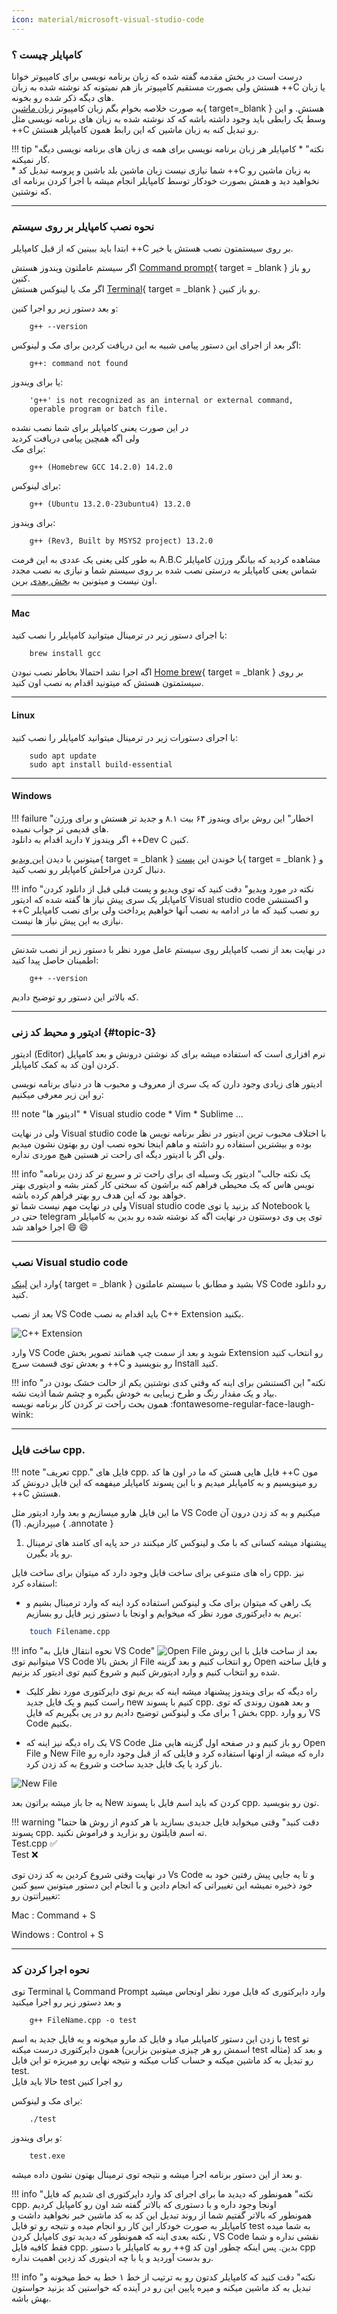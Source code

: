 ```yaml
---
icon: material/microsoft-visual-studio-code
---
```


### کامپایلر چیست ؟

درست است در بخش مقدمه گفته شده که زبان برنامه نویسی برای کامپیوتر خوانا هستش ولی بصورت مستقیم کامپیوتر باز هم نمیتونه کد نوشته شده به زبان ++C یا زبان های دیگه ذکر شده رو بخونه. <br>
به صورت خلاصه بخوام بگم زبان کامپیوتر  [زبان ماشین](https://fa.wikipedia.org/wiki/%DA%A9%D8%AF_%D9%85%D8%A7%D8%B4%DB%8C%D9%86){ target=_blank } هستش.
و این وسط یک رابطی باید وجود داشته باشه که کد نوشته شده به زبان های برنامه نویسی مثل ++C رو تبدیل کنه به زبان ماشین که این رابط همون کامپایلر هستش.

!!! tip "نکته"
    * کامپایلر هر زبان برنامه نویسی برای همه ی زبان های برنامه نویسی دیگه کار نمیکنه. <br>
    * شما نیازی نیست زبان ماشین بلد باشین و پروسه تبدیل کد ++C به زبان ماشین رو نخواهید دید و همش بصورت خودکار توسط کامپایلر انجام میشه با اجرا کردن برنامه ای که نوشتین.

----

### نحوه نصب کامپایلر بر روی سیستم

ابتدا باید ببینین که از قبل کامپایلر ++C بر روی سیستمتون نصب هستش یا خیر. <br>

اگر سیستم عاملتون ویندوز هستش [Command prompt](https://www.youtube.com/watch?v=MBBWVgE0ewk){ target = _blank } رو باز کنین. <br>
اگر مک یا لینوکس هستش [Terminal](https://www.youtube.com/watch?v=aKRYQsKR46I){ target = _blank } رو باز کنین. <br>

و بعد دستور زیر رو اجرا کنین:

```shell
    g++ --version
```

اگر بعد از اجرای این دستور پیامی شبیه به این دریافت کردین برای مک و لینوکس:

```shell
    g++: command not found
```

یا برای ویندوز:

```shell
    'g++' is not recognized as an internal or external command,
    operable program or batch file.
```

در این صورت یعنی کامپایلر برای شما نصب نشده  <br>
ولی اگه همچین پیامی دریافت کردید <br>
برای مک:

```shell
    g++ (Homebrew GCC 14.2.0) 14.2.0
```

برای لینوکس:

```shell
    g++ (Ubuntu 13.2.0-23ubuntu4) 13.2.0
```

برای ویندوز:

```shell
    g++ (Rev3, Built by MSYS2 project) 13.2.0
```

به طور کلی یعنی یک عددی به این فرمت A.B.C مشاهده کردید که بیانگر ورژن کامپایلر شماس یعنی کامپایلر به درستی نصب شده بر روی سیستم شما و نیازی به نصب مجدد اون نیست و میتونین به [بخش بعدی](#topic-3) برین.

----

#### Mac

با اجرای دستور زیر در ترمینال میتوانید کامپایلر را نصب کنید:

```shell
    brew install gcc
```

اگه اجرا نشد احتمالا بخاطر نصب نبودن [Home brew](https://brew.sh/){ target = _blank } بر روی سیستمتون هستش که میتونید اقدام به نصب اون کنید.

----


#### Linux

با اجرای دستورات زیر در ترمینال میتوانید کامپایلر را نصب کنید:

```shell
    sudo apt update
    sudo apt install build-essential
```

----

#### Windows

!!! failure "اخطار"
    این روش برای ویندوز ۶۴ بیت ۸.۱ و جدید تر هستش و برای ورژن های قدیمی تر جواب نمیده. <br>
    اگر ویندوز ۷ دارید اقدام به دانلود ++Dev C کنین.

میتونین با دیدن [این ویدیو](https://www.youtube.com/watch?v=oC69vlWofJQ){ target = _blank } یا خوندن این [پست](https://code.visualstudio.com/docs/cpp/config-mingw){ target = _blank } و دنبال کردن مراحلش کامپایلر رو نصب کنید.

!!! info "نکته در مورد ویدیو"
     دقت کنید که توی ویدیو و پست قبلی قبل از دانلود کردن کامپایلر یک سری پیش نیاز ها گفته شده که ادیتور Visual studio code و اکستنشن ++C رو نصب کنید که ما در ادامه به نصب آنها خواهیم پرداخت ولی برای نصب کامپایلر نیازی به این پیش نیاز ها نیست.

----


در نهایت بعد از نصب کامپایلر روی سیستم عامل مورد نظر با دستور زیر از نصب شدنش اطمینان حاصل پیدا کنید:

```shell
    g++ --version
```

که بالاتر این دستور رو توضیح دادیم.

----

### ادیتور و محیط کد زنی {#topic-3}

ادیتور (Editor) نرم افزاری است که استفاده میشه برای کد نوشتن درونش و بعد کامپایل کردن اون کد به کمک کامپایلر.

ادیتور های زیادی وجود دارن که یک سری از معروف و محبوب ها در دنیای برنامه نویسی رو این زیر معرفی میکنیم:

!!! note "ادیتور ها"
    * Visual studio code 
    * Vim
    * Sublime ...

ولی در نهایت Visual studio code با اختلاف محبوب ترین ادیتور در نظر برنامه نویس ها بوده و بیشترین استفاده رو داشته و ماهم اینجا نحوه نصب اون رو بهتون نشون میدیم ولی اگر با ادیتور دیگه ای راحت تر هستین هیچ موردی نداره.

!!! info "یک نکته جالب"
     ادیتور یک وسیله ای برای راحت تر و سریع تر کد زدن برنامه نویس هاس که یک محیطی فراهم کنه براشون که سختی کار کمتر بشه و ادیتوری بهتر خواهد بود که این هدف رو بهتر فراهم کرده باشه. <br>
    ولی در نهایت مهم نیست شما تو Visual studio code کد بزنید یا توی Notebook یا حتی در telegram توی پی وی دوستتون
    در نهایت اگه کد نوشته شده رو بدین به کامپایلر اجرا خواهد شد :smile: :smile:

----

### نصب Visual studio code

وارد این [لینک](https://code.visualstudio.com/download){ target = _blank } بشید و مطابق با سیستم عاملتون VS Code رو دانلود کنید.

بعد از نصب VS Code باید اقدام به نصب C++ Extension بکنید.

![C++ Extension](../assets/cppـextension.png)

وارد VS Code شوید و بعد از سمت چپ همانند تصویر بخش Extension رو انتخاب کنید و بعدش توی قسمت سرچ ++C رو بنویسید و Install کنید.

!!! info "نکته"
    این اکستنشن برای اینه که وقتی کدی نوشتین یکم از حالت خشک بودن در بیاد و یک مقدار رنگ و طرح زیبایی به خودش بگیره و چشم شما اذیت نشه. <br>
    همون بحث راحت تر کردن کار برنامه نویسه :fontawesome-regular-face-laugh-wink:

---

### ساخت فایل cpp.

!!! note "تعریف cpp."
    فایل های cpp. فایل هایی هستن که ما در اون ها کد ++C مون رو مینویسیم و به کامپایلر میدیم و با این پسوند کامپایلر میفهمه که این فایل درونش کد ++C هستش.

ما این فایل هارو میسازیم و بعد وارد ادیتور مثل VS Code میکنیم و به کد زدن درون آن میپردازیم. (1)
{ .annotate }

1. پیشنهاد میشه کسانی که با مک و لینوکس کار میکنند در حد پایه ای کامند های ترمینال رو یاد بگیرن.

راه های متنوعی برای ساخت فایل وجود دارد که میتوان برای ساخت فایل cpp. نیز استفاده کرد:


- یک راهی که میتوان برای مک و لینوکس استفاده کرد اینه که وارد ترمینال بشیم و بریم به دایرکتوری مورد نظر که میخوایم و اونجا با دستور زیر فایل رو بسازیم:

```bash
    touch Filename.cpp
```

!!! info "نحوه انتقال فایل به VS Code"
    ![Open File](../assets/Open_File.png)
    بعد از ساخت فایل با این روش میتوانیم توی VS Code از بخش بالا File رو انتخاب کنیم و بعد گزینه Open و فایل ساخته شده رو انتخاب کنیم و وارد ادیتورش کنیم و شروع کنیم توی ادیتور کد بزنیم.

- راه دیگه که برای ویندوز پیشنهاد میشه اینه که بریم توی دایرکتوری مورد نظر کلیک راست کنیم و یک فایل جدید new کنیم با پسوند cpp.
و بعد همون روندی که توی بخش 1 برای مک و لینوکس توضیح دادیم رو در پی بگیریم که فایل cpp. رو وارد VS Code بکنیم.

- یک راه دیگه نیز اینه که VS Code رو باز کنیم و در صفحه اول گزینه هایی مثل Open File و New File داره که میشه از اونها استفاده کرد و فایلی که از قبل وجود داره رو باز کرد یا یک فایل جدید ساخت و شروع به کد زدن کرد.

![New File](../assets/New_File.png)

یه جا باز میشه براتون بعد New کردن که باید اسم فایل با پسوند cpp. تون رو بنویسید.

!!! warning "دقت کنید"
    وقتی میخواید فایل جدیدی بسازید با هر کدوم از روش ها حتما پسوند cpp. ته اسم فایلتون رو بزارید و فراموش نکنید. <br>
    Test.cpp ✅
    <br>
    Test ❌

در نهایت وقتی شروع کردین به کد زدن توی Vs Code و تا یه جایی پیش رفتین خود به خود ذخیره نمیشه این تغییراتی که انجام دادین و با انجام این دستور میتونین سیو کنین تغییراتتون رو:

Mac : Command + S

Windows : Control + S

---

### نحوه اجرا کردن کد

توی Terminal یا Command Prompt وارد دایرکتوری که فایل مورد نظر اونجاس میشید و بعد دستور زیر رو اجرا میکنید

```shell
    g++ FileName.cpp -o test
```

با زدن این دستور کامپایلر میاد و فایل کد مارو میخونه و یه فایل جدید به اسم test تو همون دایرکتوری درست میکنه (اسمش رو هر چیزی میتونین بزارین test مثاله) و بعد کد رو تبدیل به کد ماشین میکنه و حساب کتاب میکنه و نتیجه نهایی رو میریزه تو این فایل test.
<br>
حالا باید فایل test رو اجرا کنین 

برای مک و لینوکس:

```shell
    ./test
```

و برای ویندوز:

```shell
    test.exe
```

و بعد از این دستور برنامه اجرا میشه و نتیجه توی ترمینال بهتون نشون داده میشه.

!!! info "نکته"
    همونطور که دیدید ما برای اجرای کد وارد دایرکتوری ای شدیم که فایل cpp. اونجا وجود داره و با دستوری که بالاتر گفته شد اون رو کامپایل کردیم  <br>
    همونطور که بالاتر گفتیم شما از روند تبدیل این کد به کد ماشین خبر نخواهید داشت و کامپایلر به صورت خودکار این کار رو انجام میده و نتیجه رو تو فایل test به شما میده <br>
    نکته بعدی اینه که همونطور که دیدید توی کامپایل کردن , VS Code  نقشی نداره و شما فقط کافیه فایل cpp. رو به کامپایلر با دستور ++g بدین. پس اینکه چطور اون کد cpp رو بدست آوردید و یا با چه ادیتوری کد زدین اهمیت نداره.

!!! info "نکته"
    دقت کنید که کامپایلر کدتون رو به ترتیب از خط ۱ خط به خط میخونه و تبدیل به کد ماشین میکنه و میره پایین این رو در آینده که خواستین کد بزنید حواستون بهش باشه.
